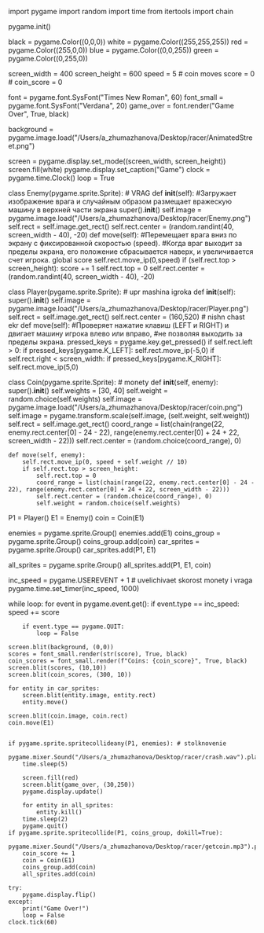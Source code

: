 import pygame
import random
import time
from itertools import chain

pygame.init()

black = pygame.Color((0,0,0))
white = pygame.Color((255,255,255))
red = pygame.Color((255,0,0))
blue = pygame.Color((0,0,255))
green = pygame.Color((0,255,0))


screen_width = 400
screen_height = 600
speed = 5 # coin moves
score = 0 # 
coin_score = 0

font = pygame.font.SysFont("Times New Roman", 60)
font_small = pygame.font.SysFont("Verdana", 20)
game_over = font.render("Game Over", True, black)

background = pygame.image.load("/Users/a_zhumazhanova/Desktop/racer/AnimatedStreet.png")

screen = pygame.display.set_mode((screen_width, screen_height))
screen.fill(white)
pygame.display.set_caption("Game")
clock = pygame.time.Clock()
loop = True

class Enemy(pygame.sprite.Sprite): # VRAG
    def __init__(self): #Загружает изображение врага и случайным образом размещает вражескую машину в верхней части экрана
        super().__init__()
        self.image = pygame.image.load("/Users/a_zhumazhanova/Desktop/racer/Enemy.png")
        self.rect = self.image.get_rect()
        self.rect.center = (random.randint(40, screen_width - 40), -20)
    def move(self): #Перемещает врага вниз по экрану с фиксированной скоростью (speed). 
        #Когда враг выходит за пределы экрана, его положение сбрасывается наверх, и увеличивается счет игрока.
        global score
        self.rect.move_ip(0,speed)
        if (self.rect.top > screen_height):
            score += 1
            self.rect.top = 0
            self.rect.center = (random.randint(40, screen_width - 40), -20)
    
class Player(pygame.sprite.Sprite): # upr mashina igroka
    def __init__(self):
        super().__init__()
        self.image = pygame.image.load("/Users/a_zhumazhanova/Desktop/racer/Player.png")
        self.rect = self.image.get_rect()
        self.rect.center = (160,520) # nishn chast ekr
    def move(self): #Проверяет нажатие клавиш (LEFT и RIGHT) и двигает машину игрока влево или вправо, 
        #не позволяя выходить за пределы экрана.
        pressed_keys = pygame.key.get_pressed()
        if self.rect.left > 0:
            if pressed_keys[pygame.K_LEFT]:
                self.rect.move_ip(-5,0)
        if self.rect.right < screen_width:
            if pressed_keys[pygame.K_RIGHT]:
                self.rect.move_ip(5,0)


class Coin(pygame.sprite.Sprite): # monety
    def __init__(self, enemy):
        super().__init__()
        self.weights = [30, 40] 
        self.weight = random.choice(self.weights) 
        self.image = pygame.image.load("/Users/a_zhumazhanova/Desktop/racer/coin.png")
        self.image = pygame.transform.scale(self.image, (self.weight, self.weight))  
        self.rect = self.image.get_rect()
        coord_range = list(chain(range(22, enemy.rect.center[0] - 24 - 22), range(enemy.rect.center[0] + 24 + 22, screen_width - 22)))
        self.rect.center = (random.choice(coord_range), 0)

    def move(self, enemy):  
        self.rect.move_ip(0, speed + self.weight // 10)  
        if self.rect.top > screen_height:
            self.rect.top = 0
            coord_range = list(chain(range(22, enemy.rect.center[0] - 24 - 22), range(enemy.rect.center[0] + 24 + 22, screen_width - 22)))
            self.rect.center = (random.choice(coord_range), 0)
            self.weight = random.choice(self.weights)  

P1 = Player()
E1 = Enemy()
coin = Coin(E1)

enemies = pygame.sprite.Group()
enemies.add(E1)
coins_group = pygame.sprite.Group()
coins_group.add(coin)
car_sprites = pygame.sprite.Group()
car_sprites.add(P1, E1)

all_sprites = pygame.sprite.Group()
all_sprites.add(P1, E1, coin)

inc_speed = pygame.USEREVENT + 1 # uvelichivaet skorost monety i vraga
pygame.time.set_timer(inc_speed, 1000)

while loop:
    for event in pygame.event.get():
        if event.type == inc_speed:
            speed += score
         
        if event.type == pygame.QUIT:
            loop = False
    
    screen.blit(background, (0,0))
    scores = font_small.render(str(score), True, black)
    coin_scores = font_small.render(f"Coins: {coin_score}", True, black)
    screen.blit(scores, (10,10))
    screen.blit(coin_scores, (300, 10))

    for entity in car_sprites:
        screen.blit(entity.image, entity.rect)
        entity.move()

    screen.blit(coin.image, coin.rect)
    coin.move(E1)
    

    if pygame.sprite.spritecollideany(P1, enemies): # stolknovenie
        pygame.mixer.Sound("/Users/a_zhumazhanova/Desktop/racer/crash.wav").play()
        time.sleep(5)

        screen.fill(red)
        screen.blit(game_over, (30,250))
        pygame.display.update()

        for entity in all_sprites:
            entity.kill()
        time.sleep(2)
        pygame.quit()
    if pygame.sprite.spritecollide(P1, coins_group, dokill=True):
        pygame.mixer.Sound("/Users/a_zhumazhanova/Desktop/racer/getcoin.mp3").play()
        coin_score += 1
        coin = Coin(E1)
        coins_group.add(coin)
        all_sprites.add(coin)
    
    try:
        pygame.display.flip()
    except:
        print("Game Over!")
        loop = False
    clock.tick(60)
